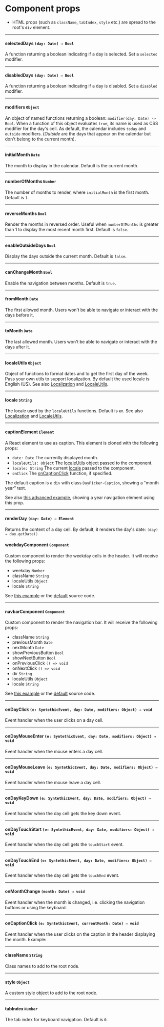 # Component props

* HTML props (such as `className`, `tabIndex`, `style` etc.) are spread to the root's `div` element.

---

#### selectedDays `(day: Date) ⇒ Bool`

A function returning a boolean indicating if a day is selected. Set a `selected` modifier.

---

#### disabledDays `(day: Date) ⇒ Bool`

A function returning a boolean indicating if a day is disabled. Set a `disabled` modifier.

---

#### modifiers `Object`

An object of named functions returning a boolean: `modifier(day: Date) -> Bool`. When a function of this object evaluates `true`, its name is used as CSS modifier for the day's cell.
As default, the calendar includes `today` and `outside` modifiers. (_Outside_ are the days that appear on the calendar but don't belong to the current month).

---

#### initialMonth `Date`

The month to display in the calendar. Default is the current month.

---

#### numberOfMonths `Number`

The number of months to render, where `initialMonth` is the first month. Default is `1`.

---

#### reverseMonths `Bool`

Render the months in reversed order. Useful when `numberOfMonths` is greater than 1 to display the most recent month first. Default is `false`.

---

#### enableOutsideDays `Bool`

Display the days outside the current month. Default is `false`.

---

#### canChangeMonth `Bool`

Enable the navigation between months. Default is `true`.

---

#### fromMonth `Date`

The first allowed month. Users won't be able to navigate or interact with the days before it.

---

#### toMonth `Date`

The last allowed month. Users won't be able to navigate or interact with the days after it.

---

#### localeUtils `Object`

Object of functions to format dates and to get the first day of the week. Pass your own utils to support localization.
By default the used locale is English (US). See also [Localization](Localization.md) and [LocaleUtils](LocaleUtils.md).

---

#### locale `String`

The locale used by the `localeUtils` functions. Default is `en`.  See also [Localization](Localization.md) and [LocaleUtils](LocaleUtils.md).

---

#### captionElement `Element`

A React element to use as caption. This element is cloned with the following props:

* `date: Date` The currently displayed month.
* `localeUtils: Object` The [localeUtils](#localeutils-object) object passed to the component.
* `locale: String` The current [locale](#locale-string) passed to the component.
* `onClick` The [onCaptionClick](#oncaptionclick-function) function, if specified.

The default caption is a `div` with class `DayPicker-Caption`, showing a "month year" text.

See also [this advanced example](../examples?yearNavigation), showing a year navigation element using this prop.

---

#### renderDay `(day: Date) ⇒ Element`

Returns the content of a day cell. By default, it renders the day's date: `(day) ⇒ day.getDate()`

#### weekdayComponent `Component`

Custom component to render the weekday cells in the header. It will receive the following props:

* weekday `Number`
* className `String`
* localeUtils `Object`
* locale `String`

See [this example](http://www.gpbl.org/react-day-picker/examples?customComponents) or the [default](https://github.com/gpbl/react-day-picker/blob/master/src/Weekday.js) source code.

---

#### navbarComponent `Component`

Custom component to render the navigation bar. It will receive the following props:

* className `String`
* previousMonth `Date`
* nextMonth `Date`
* showPreviousButton `Bool`
* showNextButton `Bool`
* onPreviousClick `() => void`
* onNextClick `() => void`
* dir `String`
* localeUtils `Object`
* locale `String`

See [this example](http://www.gpbl.org/react-day-picker/examples?customComponents) or the [default](https://github.com/gpbl/react-day-picker/blob/master/src/Navbar.js) source code.

---

#### onDayClick  `(e: SyntethicEvent, day: Date, modifiers: Object) ⇒ void`

Event handler when the user clicks on a day cell.

---

#### onDayMouseEnter  `(e: SyntethicEvent, day: Date, modifiers: Object) ⇒ void`

Event handler when the mouse enters a day cell.

---

#### onDayMouseLeave  `(e: SyntethicEvent, day: Date, modifiers: Object) ⇒ void`

Event handler when the mouse leave a day cell.

---

#### onDayKeyDown `(e: SyntethicEvent, day: Date, modifiers: Object) ⇒ void`

Event handler when the day cell gets the key down event.

---

#### onDayTouchStart `(e: SyntethicEvent, day: Date, modifiers: Object) ⇒ void`

Event handler when the day cell gets the `touchStart` event.

---

#### onDayTouchEnd `(e: SyntethicEvent, day: Date, modifiers: Object) ⇒ void`

Event handler when the day cell gets the `touchEnd` event.

---

#### onMonthChange `(month: Date) ⇒ void`

Event handler when the month is changed, i.e. clicking the navigation buttons or using the keyboard.

---

#### onCaptionClick `(e: SyntethicEvent, currentMonth: Date) ⇒ void`

Event handler when the user clicks on the caption in the header displaying the month. Example:

---

#### className `String`

Class names to add to the root node.

---

#### style `Object`

A custom style object to add to the root node.

---

#### tabIndex `Number`

The tab index for keyboard navigation. Default is `0`.
